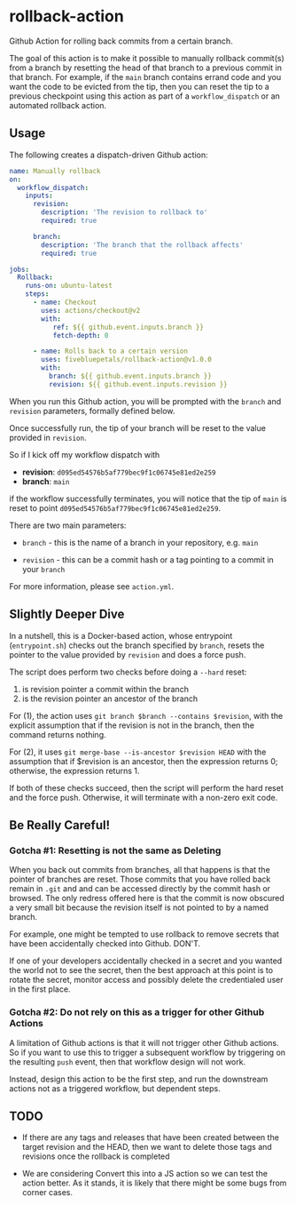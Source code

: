 # rollback-action
Github Action for rolling back commits from a certain branch.

The goal of this action is to make it possible to manually rollback
commit(s) from a branch by resetting the head of that branch to a
previous commit in that branch. For example, if the `main` branch
contains errand code and you want the code to be evicted from the
tip, then you can reset the tip to a previous checkpoint using
this action as part of a `workflow_dispatch` or an automated rollback
action.

## Usage

The following creates a dispatch-driven Github action:

```yaml
name: Manually rollback
on:
  workflow_dispatch:
    inputs:
      revision:
        description: 'The revision to rollback to'
        required: true

      branch:
        description: 'The branch that the rollback affects'
        required: true

jobs:
  Rollback:
    runs-on: ubuntu-latest
    steps:
      - name: Checkout
        uses: actions/checkout@v2
        with:
           ref: ${{ github.event.inputs.branch }}
           fetch-depth: 0

      - name: Rolls back to a certain version
        uses: fivebluepetals/rollback-action@v1.0.0
        with:
          branch: ${{ github.event.inputs.branch }}
          revision: ${{ github.event.inputs.revision }}
```

When you run this Github action, you will be prompted with the
`branch` and `revision` parameters, formally defined below.

Once successfully run, the tip of your branch will be reset to the value
provided in `revision`.

So if I kick off my workflow dispatch with

- **revision**: `d095ed54576b5af779bec9f1c06745e81ed2e259`
- **branch**: `main`

if the workflow successfully terminates, you will notice that the tip
of `main` is reset to point `d095ed54576b5af779bec9f1c06745e81ed2e259`.

There are two main parameters:

* `branch` - this is the name of a branch in your repository, e.g.
  `main`

* `revision` - this can be a commit hash or a tag pointing to a
  commit in your `branch`

For more information, please see `action.yml`.

## Slightly Deeper Dive

In a nutshell, this is a Docker-based action, whose entrypoint (`entrypoint.sh`)
checks out the branch specified by `branch`,
resets the pointer to the value provided by `revision` and does a
force push.

The script does perform two checks before doing a `--hard` reset:

1. is revision pointer a commit within the branch
2. is the revision pointer an ancestor of the branch

For (1), the action uses `git branch $branch --contains $revision`, with the
explicit assumption that if the revision is not in the branch, then
the command returns nothing.

For (2), it uses `git merge-base --is-ancestor $revision HEAD` with the 
assumption that if $revision is an ancestor, then the expression returns
0; otherwise, the expression returns 1.

If both of these checks succeed, then the script will perform the hard
reset and the force push. Otherwise, it will terminate with a non-zero
exit code.

## Be Really Careful!

### Gotcha #1: Resetting is not the same as Deleting

When you back out commits from branches, all that happens is that the pointer of branches
are reset. Those commits that you have rolled back remain in `.git` and
and can be accessed directly by the commit hash or browsed. The only redress
offered here is that the commit is now obscured a very small bit because the revision itself 
is not pointed to by a named branch.

For example, one might be tempted to use rollback to remove secrets that have
been accidentally checked into Github. DON'T.

If one of your 
developers accidentally checked in a secret and you wanted the world not to see 
the secret, then the best approach at this point is to rotate the secret, monitor access 
and possibly delete the credentialed user in the first place.

### Gotcha #2: Do not rely on this as a trigger for other Github Actions

A limitation of Github actions is that it will not trigger other Github actions.
So if you want to use this to trigger a subsequent workflow by triggering on the
resulting `push` event, then that workflow design will not work.

Instead, design this action to be the first step, and run the downstream
actions not as a triggered workflow, but dependent steps. 

## TODO

- If there are any tags and releases that have been created between the
  target revision and the HEAD, then we want to delete those tags and
  revisions once the rollback is completed

- We are considering Convert this into a JS action so we can test the
  action better. As it stands, it is likely that there might be some bugs
  from corner cases.
